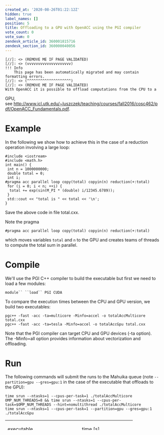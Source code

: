 ```yaml
---
created_at: '2020-08-26T01:22:12Z'
hidden: true
label_names: []
position: 5
title: Offloading to a GPU with OpenACC using the PGI compiler
vote_count: 0
vote_sum: 0
zendesk_article_id: 360001815716
zendesk_section_id: 360000040056
---
```



    [//]: <> (REMOVE ME IF PAGE VALIDATED)
    [//]: <> (vvvvvvvvvvvvvvvvvvvv)
    !!! Info
        This page has been automatically migrated and may contain formatting errors.
    [//]: <> (^^^^^^^^^^^^^^^^^^^^)
    [//]: <> (REMOVE ME IF PAGE VALIDATED)
    With OpenACC it is possible to offload computations from the CPU to a
GPU,
see <http://www.icl.utk.edu/~luszczek/teaching/courses/fall2016/cosc462/pdf/OpenACC_Fundamentals.pdf>.

# Example

In the following we show how to achieve this in the case of a reduction
operation involving a large loop:

    #include <iostream>
    #include <math.h>
    int main() {
     int n = 1000000000;
     double total = 0;
     int i;
    #pragma acc parallel loop copy(total) copyin(n) reduction(+:total)
     for (i = 0; i < n; ++i) {
      total += exp(sin(M_PI * (double) i/12345.6789));
     }
     std::cout << "total is " << total << '\n';
    }

Save the above code in file total.cxx.

Note the pragma

    #pragma acc parallel loop copy(total) copyin(n) reduction(+:total)

which moves variables `total` and `n` to the GPU and creates teams of
threads to compute the total sum in parallel. 

# Compile

We'll use the PGI C++ compiler to build the executable but first we need
to load a few modules:

`module`` ``load`` PGI CUDA`  

To compare the execution times between the CPU and GPU version, we build
two executables:

    pgc++ -fast -acc -ta=multicore -Minfo=accel -o totalAccMulticore total.cxx
    pgc++ -fast -acc -ta=tesla -Minfo=accel -o totalAccGpu total.cxx

Note that the PGI compiler can target CPU and GPU devices (-ta option).
The -Minfo=all option provides information about vectorization and
offloading.

# Run

The following commands will submit the runs to the Mahuika queue
(note `--partition=gpu --gres=gpu:1` in the case of the executable that
offloads to the GPU):

    time srun --ntasks=1 --cpus-per-task=1 ./totalAccMulticore
    OMP_NUM_THREADS=8 && time srun --ntasks=1 --cpus-per-task=$OMP_NUM_THREADS --hint=nomultithread ./totalAccMulticore
    time srun --ntasks=1 --cpus-per-task=1 --partition=gpu --gres=gpu:1 ./totalAccGpu

<table style="height: 32px;" width="408">
<tbody>
<tr class="odd">
<td style="width: 227px"><p>executable</p></td>
<td style="width: 158px">time [s]</td>
</tr>
<tr class="even">
<td style="width: 227px">totalAccMulticore</td>
<td style="width: 158px"><p>121.3</p></td>
</tr>
<tr class="odd">
<td style="width: 227px">totalAccMulticore 8 threads</td>
<td style="width: 158px"><p>36.8</p></td>
</tr>
<tr class="even">
<td style="width: 227px">totalAccGpu</td>
<td style="width: 158px">3.1</td>
</tr>
</tbody>
</table>
